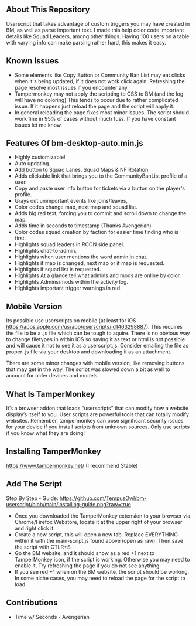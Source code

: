## About This Repository
Userscript that takes advantage of custom triggers you may have created in BM, as well as parse important text. I made this help color code important details like Squad Leaders, among other things. Having 100 users on a table with varying info can make parsing rather hard, this makes it easy.

## Known Issues
- Some elements like Copy Button or Community Ban List may eat clicks when it's being updated, if it does not work click again. Refreshing the page resolve most issues if you encounter any.
- Tampermonkey may not apply the scripting to CSS to BM (and the log will have no coloring) This tends to occur due to rather complicated issue. If it happens just reload the page and the script will apply it. 
- In general reloading the page fixes most minor issues. The script should work fine in 95% of cases without much fuss. If you have constant issues let me know.

## Features Of bm-desktop-auto.min.js
* Highly customizable!
* Auto updating. 
* Add button to Squad Lanes, Squad Maps & NF Rotation
* Adds clickable link that brings you to the CommunityBanList profile of a user.
* Copy and paste user info button for tickets via a button on the player's profile.
* Grays out unimportant events like joins/leaves,
* Color codes change map, next map and squad list.
* Adds big red text, forcing you to commit and scroll down to change the map. 
* Adds time in seconds to timestamp (Thanks Avengerian)
* Color codes squad creation by faction for easier time finding who is first. 
* Highlights squad leaders in RCON side panel.
* Highlights chat-to-admin.
* Highlights when user mentions the word admin in chat.
* Highlights if map is changed, next map or if map is requested.
* Highlights if squad list is requested. 
* Highlights At a glance tell what admins and mods are online by color.
* Highlights Admins/mods within the activity log.
* Highlights important trigger warnings in red. 

## Mobile Version
Its possible use userscripts on mobile (at least for iOS https://apps.apple.com/us/app/userscripts/id1463298887). This requires the file to be a .js file which can be tough to aquire. There is no obvious way to change filetypes in within iOS so saving it as text or html is not possible and will cause it not to see it as a userscript.js. Consider emailing the file as proper .js file via your desktop and downloading it as an attachment. 

There are some minor changes with mobile version, like removing buttons that may get in the way. The script was slowed down a bit as well to account for older devices and models. 

## What Is TamperMonkey
It’s a browser addon that loads “userscripts” that can modify how a website display’s itself to you. User scripts are powerful tools that can totally modify websites. Remember, tampermonkey can pose significant security issues for your device if you install scripts from unknown sources. Only use scripts if you know what they are doing!

## Installing TamperMonkey
https://www.tampermonkey.net/ (I recommend Stable)

## Add The Script
Step By Step - Guide: https://github.com/TempusOwl/bm-userscript/blob/main/installing-guide.png?raw=true
* Once you downloaded the TamperMonkey extension to your browser via Chrome/Firefox Webstore, locate it at the upper right of your browser and right click it. 
* Create a new script, this will open a new tab. Replace EVERYTHING within it with the main-script.js found above (open as raw). Then save the script with CTLR+S
* Go the BM website, and it should show as a red +1 next to TamperMonkey icon, if the script is working. Otherwise you may need to enable it. Try refreshing the page if you do not see anything.
* If you see red +1 when on the BM website, the script should be working. In some niche cases, you may need to reload the page for the script to load.

## Contributions
* Time w/ Seconds - Avengerian 
  
